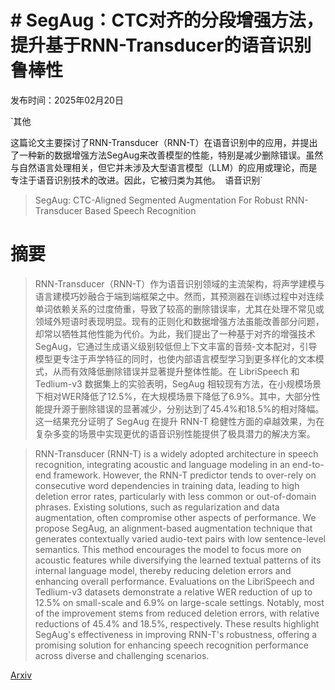 # # SegAug：CTC对齐的分段增强方法，提升基于RNN-Transducer的语音识别鲁棒性

发布时间：2025年02月20日

`其他

这篇论文主要探讨了RNN-Transducer（RNN-T）在语音识别中的应用，并提出了一种新的数据增强方法SegAug来改善模型的性能，特别是减少删除错误。虽然与自然语言处理相关，但它并未涉及大型语言模型（LLM）的应用或理论，而是专注于语音识别技术的改进。因此，它被归类为其他。` `语音识别`

> SegAug: CTC-Aligned Segmented Augmentation For Robust RNN-Transducer Based Speech Recognition

# 摘要

> RNN-Transducer（RNN-T）作为语音识别领域的主流架构，将声学建模与语言建模巧妙融合于端到端框架之中。然而，其预测器在训练过程中对连续单词依赖关系的过度倚重，导致了较高的删除错误率，尤其在处理不常见或领域外短语时表现明显。现有的正则化和数据增强方法虽能改善部分问题，却常以牺牲其他性能为代价。为此，我们提出了一种基于对齐的增强技术 SegAug，它通过生成语义级别较低但上下文丰富的音频-文本配对，引导模型更专注于声学特征的同时，也使内部语言模型学习到更多样化的文本模式，从而有效降低删除错误并显著提升整体性能。在 LibriSpeech 和 Tedlium-v3 数据集上的实验表明，SegAug 相较现有方法，在小规模场景下相对WER降低了12.5%，在大规模场景下降低了6.9%。其中，大部分性能提升源于删除错误的显著减少，分别达到了45.4%和18.5%的相对降幅。这一结果充分证明了 SegAug 在提升 RNN-T 稳健性方面的卓越效果，为在复杂多变的场景中实现更优的语音识别性能提供了极具潜力的解决方案。

> RNN-Transducer (RNN-T) is a widely adopted architecture in speech recognition, integrating acoustic and language modeling in an end-to-end framework. However, the RNN-T predictor tends to over-rely on consecutive word dependencies in training data, leading to high deletion error rates, particularly with less common or out-of-domain phrases. Existing solutions, such as regularization and data augmentation, often compromise other aspects of performance. We propose SegAug, an alignment-based augmentation technique that generates contextually varied audio-text pairs with low sentence-level semantics. This method encourages the model to focus more on acoustic features while diversifying the learned textual patterns of its internal language model, thereby reducing deletion errors and enhancing overall performance. Evaluations on the LibriSpeech and Tedlium-v3 datasets demonstrate a relative WER reduction of up to 12.5% on small-scale and 6.9% on large-scale settings. Notably, most of the improvement stems from reduced deletion errors, with relative reductions of 45.4% and 18.5%, respectively. These results highlight SegAug's effectiveness in improving RNN-T's robustness, offering a promising solution for enhancing speech recognition performance across diverse and challenging scenarios.

[Arxiv](https://arxiv.org/abs/2502.14685)